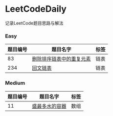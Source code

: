 # LeetCodeDaily
记录LeetCode题目思路与解法  </br>

### Easy  

 题目编号 | 题目名字 |  标签  |
-|-|-
 83 | [删除排序链表中的重复元素](easy/83.md) | 链表 |
 234 | [回文链表](easy/234.md) | 链表 |


### Medium

 题目编号 | 题目名字 |  标签  |
-|-|-
 11 | [盛最多水的容器](medium/11.md) | 数组 |
